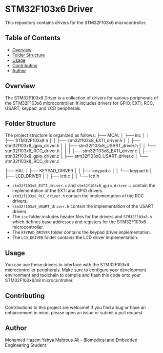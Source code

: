 # STM32F103x6 Driver

This repository contains drivers for the STM32F103x6 microcontroller.

## Table of Contents

- [Overview](#overview)
- [Folder Structure](#folder-structure)
- [Usage](#usage)
- [Contributing](#contributing)
- [Author](#author)

## Overview

The STM32F103x6 Driver is a collection of drivers for various peripherals of the STM32F103x6 microcontroller. It includes drivers for GPIO, EXTI, RCC, USART, keypad, and LCD peripherals.

## Folder Structure

The project structure is organized as follows:
├── MCAL
│ ├── inc
│ │  ├── STM32F103x8.h
│ │  ├── stm32f103x8_EXTI_driver.h
│ │  ├── stm32f103x8_gpio_driver.h
│ │  ├── stm32f103x8_USART_driver.h
│ │  └── stm32f103x8_RCC_driver.h
│ │
│ ├── stm32f103x8_EXTI_driver.c
│ ├── stm32f103x8_gpio_driver.c
│ ├── stm32f103x8_USART_driver.c
│ └── stm32f103x8_RCC_driver.c


├── HAL
│ ├── KEYPAD_DRIVER
│ │ ├── keypad.c
│ │ └── keypad.h
│ ├──  LCD_DRIVER
│ │ ├── lcd.c
│ │ └── lcd.h


- `stm32f103x8_EXTI_driver.c` and `stm32f103x8_gpio_driver.c` contain the implementation of the EXTI and GPIO drivers.
- `stm32f103x8_RCC_driver.h` contain the implementation of the RCC drivers.
- `stm32f103x8_USART_driver.h` contain the implementation of the USART drivers.
- The `inc` folder includes header files for the drivers and `STM32F103x8.h` which defines base addresses and registers for the STM32F103x6 microcontroller.
- The `KEYPAD_DRIVER` folder contains the keypad driver implementation.
- The `LCD_DRIVER` folder contains the LCD driver implementation.

## Usage

You can use these drivers to interface with the STM32F103x6 microcontroller peripherals.
Make sure to configure your development environment and toolchain to compile and flash this code onto your STM32F103x6/x8 microcontroller.

## Contributing
Contributions to this project are welcome! If you find a bug or have an enhancement in mind, please open an issue or submit a pull request.

## Author
Mohamed Hazem Yahya Mahrous Ali - Biomedical and Embedded Engineering Student